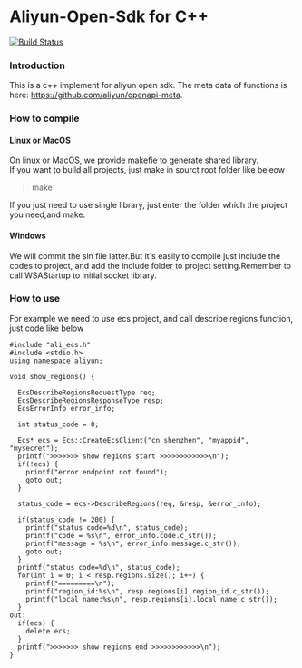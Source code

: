 # Aliyun-Open-Sdk for C++

[![Build Status](https://drone.io/github.com/zcy421593/aliyun-openapi-cpp-sdk/status.png)](https://drone.io/github.com/zcy421593/aliyun-openapi-cpp-sdk/latest)
### Introduction
This is a c++ implement for aliyun open sdk.
The meta data of functions is here: https://github.com/aliyun/openapi-meta.

### How to compile

#### Linux or MacOS  
On linux or MacOS, we provide makefie to generate shared library.  
If you want to build all projects, just make in sourct root folder like beleow
> make  
  
If you just need to use single library, just enter the folder which the project you need,and make.  

#### Windows
We will commit the sln file latter.But it's easily to compile just include the codes to project, and add the include folder to project setting.Remember to call WSAStartup to initial socket library.

### How to use
For example we need to use ecs project, and call describe regions function, just code like below  

    #include "ali_ecs.h"
    #include <stdio.h>
    using namespace aliyun;

    void show_regions() {

      EcsDescribeRegionsRequestType req;
      EcsDescribeRegionsResponseType resp;
      EcsErrorInfo error_info;

      int status_code = 0;

      Ecs* ecs = Ecs::CreateEcsClient("cn_shenzhen", "myappid", "mysecret");
      printf(">>>>>>> show regions start >>>>>>>>>>>>\n");
      if(!ecs) {
        printf("error endpoint not found");
        goto out;
      }

      status_code = ecs->DescribeRegions(req, &resp, &error_info);

      if(status_code != 200) {
        printf("status code=%d\n", status_code);
        printf("code = %s\n", error_info.code.c_str());
        printf("message = %s\n", error_info.message.c_str());
        goto out;
      }
      printf("status code=%d\n", status_code);
      for(int i = 0; i < resp.regions.size(); i++) {
        printf("=========\n");
        printf("region_id:%s\n", resp.regions[i].region_id.c_str());
        printf("local_name:%s\n", resp.regions[i].local_name.c_str());
      }
    out:
      if(ecs) {
        delete ecs;
      }
      printf(">>>>>>> show regions end >>>>>>>>>>>>\n");
    }

